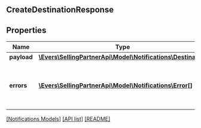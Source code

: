## CreateDestinationResponse

## Properties

Name | Type | Description | Notes
------------ | ------------- | ------------- | -------------
**payload** | [**\Evers\SellingPartnerApi\Model\Notifications\Destination**](Destination.md) |  | [optional]
**errors** | [**\Evers\SellingPartnerApi\Model\Notifications\Error[]**](Error.md) | A list of error responses returned when a request is unsuccessful. | [optional]

[[Notifications Models]](../) [[API list]](../../Api) [[README]](../../../README.md)

